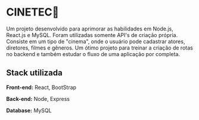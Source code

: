 # CINETEC🍿

Um projeto desenvolvido para aprimorar as habilidades em Node.js, React.js e MySQL. Foram utilizadas somente API's de criação própria. Consiste em um tipo de "cinema", onde o usuário pode cadastrar atores, diretores, filmes e gêneros. Um ótimo projeto para treinar a criação de rotas no backend e também estudar o fluxo de uma aplicação por completa.

## Stack utilizada

**Front-end:** React, BootStrap

**Back-end:** Node, Express

**Database:** MySQL



